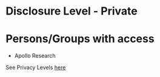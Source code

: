 # Disclosure Level - Private

# Persons/Groups with access

- Apollo Research

See Privacy Levels [here](https://www.apolloresearch.ai/blog/security)
